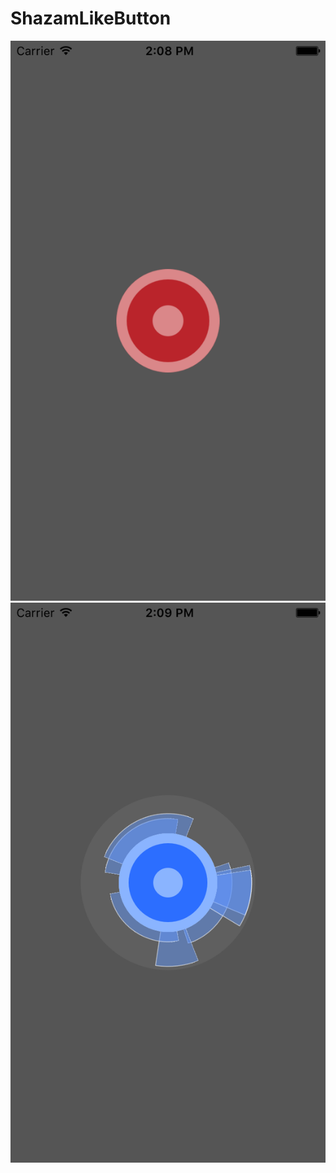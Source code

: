 # ShazamLikeButton
![alt tag](https://raw.githubusercontent.com/da-manifest/ShazamLikeButton/master/1.png)
![alt tag](https://raw.githubusercontent.com/da-manifest/ShazamLikeButton/master/2.png)
